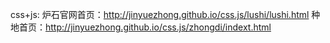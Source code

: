 css+js:
炉石官网首页：http://jinyuezhong.github.io/css.js/lushi/lushi.html
种地首页：http://jinyuezhong.github.io/css.js/zhongdi/indext.html